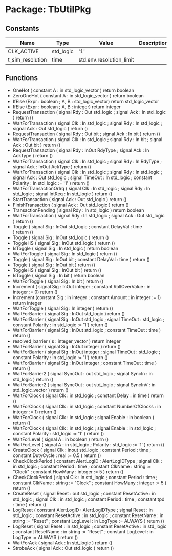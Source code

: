 # Package: TbUtilPkg
## Constants
| Name             | Type      | Value                     | Description |
| ---------------- | --------- | ------------------------- | ----------- |
| CLK_ACTIVE       | std_logic |  '1'                      |             |
| t_sim_resolution | time      |  std.env.resolution_limit |             |
## Functions
- OneHot <font id="function_arguments">( constant A : in std_logic_vector )</font> <font id="function_return">return boolean</font>
- ZeroOneHot <font id="function_arguments">( constant A : in std_logic_vector )</font> <font id="function_return">return boolean</font>
- IfElse <font id="function_arguments">(Expr : boolean ; A, B : std_logic_vector)</font> <font id="function_return">return std_logic_vector</font>
- IfElse <font id="function_arguments">(Expr : boolean ; A, B : integer)</font> <font id="function_return">return integer</font>
- RequestTransaction <font id="function_arguments">(    signal Rdy  : Out std_logic ;
    signal Ack  : In  std_logic 
  )</font> <font id="function_return">return ()</font>
- WaitForTransaction <font id="function_arguments">(    signal Clk  : In  std_logic ;
    signal Rdy  : In  std_logic ;
    signal Ack  : Out std_logic 
  )</font> <font id="function_return">return ()</font>
- RequestTransaction <font id="function_arguments">(    signal Rdy  : Out bit ;
    signal Ack  : In  bit 
  )</font> <font id="function_return">return ()</font>
- WaitForTransaction <font id="function_arguments">(    signal Clk  : In  std_logic ;
    signal Rdy  : In  bit ;
    signal Ack  : Out bit 
  )</font> <font id="function_return">return ()</font>
- RequestTransaction <font id="function_arguments">(    signal Rdy     : InOut RdyType ;
    signal Ack     : In    AckType 
  )</font> <font id="function_return">return ()</font>
- WaitForTransaction <font id="function_arguments">(    signal Clk      : In    std_logic ;
    signal Rdy      : In    RdyType ;
    signal Ack      : InOut AckType 
  )</font> <font id="function_return">return ()</font>
- WaitForTransaction <font id="function_arguments">(    signal   Clk       : In  std_logic ;
    signal   Rdy       : In  std_logic ;
    signal   Ack       : Out std_logic ;
    signal   TimeOut   : In  std_logic ;
    constant Polarity  : In  std_logic := '1' 
  )</font> <font id="function_return">return ()</font>
- WaitForTransactionOrIrq <font id="function_arguments">(    signal Clk     : In  std_logic ;
    signal Rdy     : In  std_logic ;
    signal IntReq  : In  std_logic 
  )</font> <font id="function_return">return ()</font>
- StartTransaction <font id="function_arguments">( signal Ack : Out std_logic )</font> <font id="function_return">return ()</font>
- FinishTransaction <font id="function_arguments">( signal Ack : Out std_logic )</font> <font id="function_return">return ()</font>
- TransactionPending <font id="function_arguments">( signal Rdy : In  std_logic )</font> <font id="function_return">return boolean</font>
- WaitForTransaction <font id="function_arguments">(     signal Rdy : In  std_logic ; 
    signal Ack : Out std_logic 
  )</font> <font id="function_return">return ()</font>
- Toggle <font id="function_arguments">(    signal Sig        : InOut std_logic ;
    constant DelayVal : time  
  )</font> <font id="function_return">return ()</font>
- Toggle <font id="function_arguments">( signal Sig : InOut std_logic )</font> <font id="function_return">return ()</font>
- ToggleHS <font id="function_arguments">( signal Sig : InOut std_logic )</font> <font id="function_return">return ()</font>
- IsToggle <font id="function_arguments">( signal Sig : In std_logic )</font> <font id="function_return">return boolean</font>
- WaitForToggle <font id="function_arguments">( signal Sig : In std_logic )</font> <font id="function_return">return ()</font>
- Toggle <font id="function_arguments">( signal Sig : InOut bit ; constant DelayVal : time )</font> <font id="function_return">return ()</font>
- Toggle <font id="function_arguments">( signal Sig : InOut bit )</font> <font id="function_return">return ()</font>
- ToggleHS <font id="function_arguments">( signal Sig : InOut bit )</font> <font id="function_return">return ()</font>
- IsToggle <font id="function_arguments">( signal Sig : In bit )</font> <font id="function_return">return boolean</font>
- WaitForToggle <font id="function_arguments">( signal Sig : In bit )</font> <font id="function_return">return ()</font>
- Increment <font id="function_arguments">( signal Sig : InOut integer ; constant RollOverValue : in integer := 0)</font> <font id="function_return">return ()</font>
- Increment <font id="function_arguments">(constant Sig : in integer ; constant Amount : in integer := 1)</font> <font id="function_return">return integer</font>
- WaitForToggle <font id="function_arguments">( signal Sig : In integer )</font> <font id="function_return">return ()</font>
- WaitForBarrier <font id="function_arguments">( signal Sig : InOut std_logic )</font> <font id="function_return">return ()</font>
- WaitForBarrier <font id="function_arguments">( signal Sig : InOut std_logic ; signal TimeOut : std_logic ; constant Polarity : in std_logic := '1')</font> <font id="function_return">return ()</font>
- WaitForBarrier <font id="function_arguments">( signal Sig : InOut std_logic ; constant TimeOut : time )</font> <font id="function_return">return ()</font>
- resolved_barrier <font id="function_arguments">( s : integer_vector )</font> <font id="function_return">return integer</font>
- WaitForBarrier <font id="function_arguments">( signal Sig : InOut integer )</font> <font id="function_return">return ()</font>
- WaitForBarrier <font id="function_arguments">( signal Sig : InOut integer ; signal TimeOut : std_logic ; constant Polarity : in std_logic := '1')</font> <font id="function_return">return ()</font>
- WaitForBarrier <font id="function_arguments">( signal Sig : InOut integer ; constant TimeOut : time )</font> <font id="function_return">return ()</font>
- WaitForBarrier2 <font id="function_arguments">( signal SyncOut : out std_logic ; signal SyncIn : in  std_logic )</font> <font id="function_return">return ()</font>
- WaitForBarrier2 <font id="function_arguments">( signal SyncOut : out std_logic ; signal SyncInV : in  std_logic_vector )</font> <font id="function_return">return ()</font>
- WaitForClock <font id="function_arguments">( signal Clk : in std_logic ;  constant Delay : in time )</font> <font id="function_return">return ()</font>
- WaitForClock <font id="function_arguments">( signal Clk : in std_logic ;  constant NumberOfClocks : in integer := 1)</font> <font id="function_return">return ()</font>
- WaitForClock <font id="function_arguments">( signal Clk : in std_logic ;  signal Enable : in boolean )</font> <font id="function_return">return ()</font>
- WaitForClock <font id="function_arguments">( signal Clk : in std_logic ;  signal Enable : in std_logic ; constant Polarity : std_logic := '1' )</font> <font id="function_return">return ()</font>
- WaitForLevel <font id="function_arguments">( signal A : in boolean )</font> <font id="function_return">return ()</font>
- WaitForLevel <font id="function_arguments">( signal A : in std_logic ; Polarity : std_logic := '1' )</font> <font id="function_return">return ()</font>
- CreateClock <font id="function_arguments">(     signal   Clk        : inout std_logic ; 
    constant Period     : time ; 
    constant DutyCycle  : real := 0.5 
  )</font> <font id="function_return">return ()</font>
- CheckClockPeriod <font id="function_arguments">(     constant AlertLogID : AlertLogIDType ; 
    signal   Clk        : in  std_logic ; 
    constant Period     : time ;
    constant ClkName    : string := "Clock" ;
    constant HowMany    : integer := 5
  )</font> <font id="function_return">return ()</font>
- CheckClockPeriod <font id="function_arguments">(     signal   Clk        : in  std_logic ; 
    constant Period     : time ;
    constant ClkName    : string := "Clock" ;
    constant HowMany    : integer := 5
  )</font> <font id="function_return">return ()</font>
- CreateReset <font id="function_arguments">(     signal   Reset       : out std_logic ; 
    constant ResetActive : in  std_logic ; 
    signal   Clk         : in  std_logic ; 
    constant Period      :     time ; 
    constant tpd         :     time 
  )</font> <font id="function_return">return ()</font>
- LogReset <font id="function_arguments">(     constant AlertLogID  : AlertLogIDType ; 
    signal   Reset       : in  std_logic ; 
    constant ResetActive : in  std_logic ;
    constant ResetName   : in  string := "Reset" ;
    constant LogLevel    : in  LogType := ALWAYS
  )</font> <font id="function_return">return ()</font>
- LogReset <font id="function_arguments">(     signal   Reset       : in  std_logic ; 
    constant ResetActive : in  std_logic ;
    constant ResetName   : in  string := "Reset" ;
    constant LogLevel    : in  LogType := ALWAYS
  )</font> <font id="function_return">return ()</font>
- WaitForAck <font id="function_arguments">( signal Ack : In  std_logic )</font> <font id="function_return">return ()</font>
- StrobeAck <font id="function_arguments">( signal Ack : Out std_logic )</font> <font id="function_return">return ()</font>
